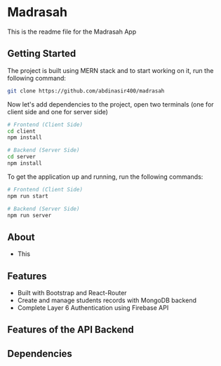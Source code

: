 # Madrasah

This is the readme file for the Madrasah App

## Getting Started

The project is built using MERN stack and to start working on it, run the following command:

```bash
git clone https://github.com/abdinasir400/madrasah
```

Now let's add dependencies to the project, open two terminals (one for client side and one for server side)

```bash
# Frontend (Client Side)
cd client
npm install

# Backend (Server Side)
cd server
npm install
```

To get the application up and running, run the following commands:

```bash
# Frontend (Client Side)
npm run start

# Backend (Server Side)
npm run server

```

## About

- This

## Features

- Built with Bootstrap and React-Router
- Create and manage students records with MongoDB backend
- Complete Layer 6 Authentication using Firebase API
<!-- - Forgot to mention, this is a CRUD application -->

## Features of the API Backend
 
## Dependencies
